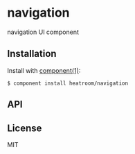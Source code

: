 
# navigation

  navigation UI component

## Installation

  Install with [component(1)](http://component.io):

    $ component install heatroom/navigation

## API



## License

  MIT
